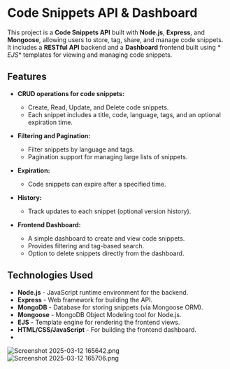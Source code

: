 # Code Snippets API & Dashboard

This project is a **Code Snippets API** built with **Node.js**, **Express**, and **Mongoose**, allowing users to store,
tag, share, and manage code snippets. It includes a **RESTful API** backend and a **Dashboard** frontend built using *
*EJS** templates for viewing and managing code snippets.

## Features

- **CRUD operations for code snippets:**
    - Create, Read, Update, and Delete code snippets.
    - Each snippet includes a title, code, language, tags, and an optional expiration time.

- **Filtering and Pagination:**
    - Filter snippets by language and tags.
    - Pagination support for managing large lists of snippets.

- **Expiration:**
    - Code snippets can expire after a specified time.

- **History:**
    - Track updates to each snippet (optional version history).

- **Frontend Dashboard:**
    - A simple dashboard to create and view code snippets.
    - Provides filtering and tag-based search.
    - Option to delete snippets directly from the dashboard.

## Technologies Used

- **Node.js** - JavaScript runtime environment for the backend.
- **Express** - Web framework for building the API.
- **MongoDB** - Database for storing snippets (via Mongoose ORM).
- **Mongoose** - MongoDB Object Modeling tool for Node.js.
- **EJS** - Template engine for rendering the frontend views.
- **HTML/CSS/JavaScript** - For building the frontend dashboard.
-

![Screenshot 2025-03-12 165642.png](../../../Pictures/Screenshots/Screenshot%202025-03-12%20165642.png)
![Screenshot 2025-03-12 165706.png](../../../Pictures/Screenshots/Screenshot%202025-03-12%20165706.png)